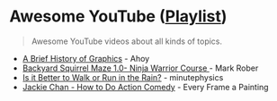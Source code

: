 # Awesome YouTube ([Playlist](https://youtube.com/playlist?list=PLpjqMwJhmfiGFgobP7obKjBkQr-B77Asr&feature=shared))
> Awesome YouTube videos about all kinds of topics.

* [A Brief History of Graphics](https://www.youtube.com/watch?v=QyjyWUrHsFc) - Ahoy
* [Backyard Squirrel Maze 1.0- Ninja Warrior Course ](https://youtu.be/hFZFjoX2cGg?si=13SUiewCIV-II9cY) - Mark Rober
* [Is it Better to Walk or Run in the Rain?](https://youtu.be/3MqYE2UuN24?si=sAmp5aKameyGvDz1) - minutephysics
* [Jackie Chan - How to Do Action Comedy](https://youtu.be/Z1PCtIaM_GQ?si=32B6o5WRpQ78zSb4) -  Every Frame a Painting
